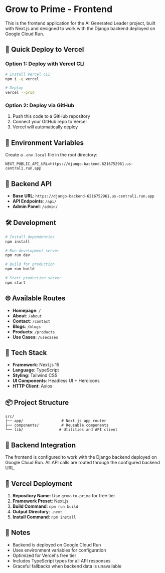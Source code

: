 # Grow to Prime - Frontend

This is the frontend application for the AI Generated Leader project, built with Next.js and designed to work with the Django backend deployed on Google Cloud Run.

## 🚀 Quick Deploy to Vercel

### Option 1: Deploy with Vercel CLI
```bash
# Install Vercel CLI
npm i -g vercel

# Deploy
vercel --prod
```

### Option 2: Deploy via GitHub
1. Push this code to a GitHub repository
2. Connect your GitHub repo to Vercel
3. Vercel will automatically deploy

## 🔧 Environment Variables

Create a `.env.local` file in the root directory:

```env
NEXT_PUBLIC_API_URL=https://django-backend-6216752961.us-central1.run.app
```

## 📱 Backend API

- **Base URL**: `https://django-backend-6216752961.us-central1.run.app`
- **API Endpoints**: `/api/`
- **Admin Panel**: `/admin/`

## 🛠️ Development

```bash
# Install dependencies
npm install

# Run development server
npm run dev

# Build for production
npm run build

# Start production server
npm start
```

## 🌐 Available Routes

- **Homepage**: `/`
- **About**: `/about`
- **Contact**: `/contact`
- **Blogs**: `/blogs`
- **Products**: `/products`
- **Use Cases**: `/usecases`

## 🎨 Tech Stack

- **Framework**: Next.js 15
- **Language**: TypeScript
- **Styling**: Tailwind CSS
- **UI Components**: Headless UI + Heroicons
- **HTTP Client**: Axios

## 📦 Project Structure

```
src/
├── app/                 # Next.js app router
├── components/          # Reusable components
└── lib/                # Utilities and API client
```

## 🔗 Backend Integration

The frontend is configured to work with the Django backend deployed on Google Cloud Run. All API calls are routed through the configured backend URL.

## 🚀 Vercel Deployment

1. **Repository Name**: Use `grow-to-prime` for free tier
2. **Framework Preset**: Next.js
3. **Build Command**: `npm run build`
4. **Output Directory**: `.next`
5. **Install Command**: `npm install`

## 📝 Notes

- Backend is deployed on Google Cloud Run
- Uses environment variables for configuration
- Optimized for Vercel's free tier
- Includes TypeScript types for all API responses
- Graceful fallbacks when backend data is unavailable